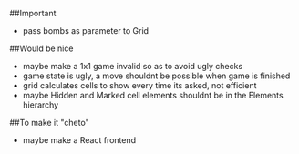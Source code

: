##Important
- pass bombs as parameter to Grid

##Would be nice
- maybe make a 1x1 game invalid so as to avoid ugly checks
- game state is ugly, a move shouldnt be possible when game is finished
- grid calculates cells to show every time its asked, not efficient
- maybe Hidden and Marked cell elements shouldnt be in the Elements hierarchy

##To make it "cheto"
- maybe make a React frontend
